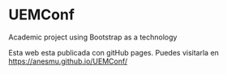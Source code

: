 # UEMConf

Academic project using Bootstrap as a technology

Esta web esta publicada con gitHub pages. Puedes visitarla en https://anesmu.github.io/UEMConf/
